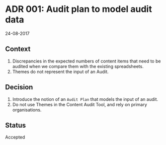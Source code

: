 # ADR 001: Audit plan to model audit data

24-08-2017
 
## Context

1. Discrepancies in the expected numbers of content items that need to be audited when we compare them with the existing spreadsheets. 
2. Themes do not represent the input of an Audit.

## Decision

1. Introduce the notion of an `Audit Plan` that models the input of an audit.
2. Do not use Themes in the Content Audit Tool, and rely on primary organisations.

## Status

Accepted
  
